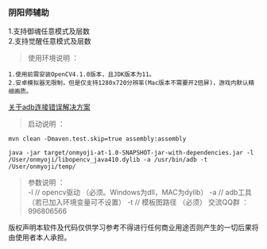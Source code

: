 ### 阴阳师辅助

1.支持御魂任意模式及层数<br>
2.支持觉醒任意模式及层数

> 使用环境说明 ：<br>

    1.使用前需安装OpenCV4.1.0版本，且JDK版本为11。
    2.安卓模拟器无限制，但是仅支持1280x720分辨率(Mac版本不需要开2倍屏)，游戏内默认精细画质。
    
[关于adb连接错误解决方案](https://blog.csdn.net/leon1741/article/details/54896861)

> 启动说明 ：<br>

    mvn clean -Dmaven.test.skip=true assembly:assembly

    java -jar target/onmyoji-at-1.0-SNAPSHOT-jar-with-dependencies.jar -l /User/onmyoji/libopencv_java410.dylib -a /usr/bin/adb -t /User/onmyoji/temp/

> 参数说明 ：<br>
    -l // opencv驱动 （必须。Windows为dll，MAC为dylib）
    -a // adb工具 （若已加入环境变量可不设置）
    -t // 模板图路径 （必须）
交流QQ群 ：996806566

版权声明本软件及代码仅供学习参考不得进行任何商业用途否则产生的一切后果将由使用者本人承担。
